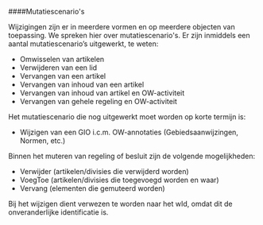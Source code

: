 ####Mutatiescenario's

Wijzigingen zijn er in meerdere vormen en op meerdere objecten van toepassing. We spreken hier 
over mutatiescenario's. Er zijn inmiddels een aantal mutatiescenario’s uitgewerkt, te weten:

-   Omwisselen van artikelen
-   Verwijderen van een lid
-   Vervangen van een artikel
-   Vervangen van inhoud van een artikel
-   Vervangen van inhoud van artikel en OW-activiteit
-   Vervangen van gehele regeling en OW-activiteit

Het mutatiescenario die nog uitgewerkt moet worden op korte termijn is:

-   Wijzigen van een GIO i.c.m. OW-annotaties (Gebiedsaanwijzingen, Normen, etc.)


Binnen het muteren van regeling of besluit zijn de volgende mogelijkheden:

-   Verwijder (artikelen/divisies die verwijderd worden)
-   VoegToe (artikelen/divisies die toegevoegd worden en waar)
-   Vervang (elementen die gemuteerd worden)

Bij het wijzigen dient verwezen te worden naar het wId, omdat dit de onveranderlijke 
identificatie is.









 
